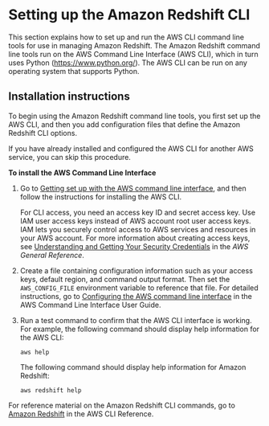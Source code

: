 # Setting up the Amazon Redshift CLI<a name="setting-up-rs-cli"></a>

This section explains how to set up and run the AWS CLI command line tools for use in managing Amazon Redshift\. The Amazon Redshift command line tools run on the AWS Command Line Interface \(AWS CLI\), which in turn uses Python \([https://www\.python\.org/](https://www.python.org)\)\. The AWS CLI can be run on any operating system that supports Python\.

## Installation instructions<a name="setting-up.installing-the-tools"></a>

To begin using the Amazon Redshift command line tools, you first set up the AWS CLI, and then you add configuration files that define the Amazon Redshift CLI options\.

If you have already installed and configured the AWS CLI for another AWS service, you can skip this procedure\.

**To install the AWS Command Line Interface**

1. Go to [Getting set up with the AWS command line interface](https://docs.aws.amazon.com/cli/latest/userguide/cli-chap-getting-set-up.html), and then follow the instructions for installing the AWS CLI\.

   For CLI access, you need an access key ID and secret access key\. Use IAM user access keys instead of AWS account root user access keys\. IAM lets you securely control access to AWS services and resources in your AWS account\. For more information about creating access keys, see [Understanding and Getting Your Security Credentials](https://docs.aws.amazon.com/general/latest/gr/aws-sec-cred-types.html) in the *AWS General Reference*\.

1. Create a file containing configuration information such as your access keys, default region, and command output format\. Then set the `AWS_CONFIG_FILE` environment variable to reference that file\. For detailed instructions, go to [Configuring the AWS command line interface](https://docs.aws.amazon.com/cli/latest/userguide/cli-chap-getting-started.html) in the AWS Command Line Interface User Guide\.

1. Run a test command to confirm that the AWS CLI interface is working\. For example, the following command should display help information for the AWS CLI:

   ```
   aws help
   ```

   The following command should display help information for Amazon Redshift:

   ```
   aws redshift help
   ```

For reference material on the Amazon Redshift CLI commands, go to [Amazon Redshift](https://docs.aws.amazon.com/cli/latest/reference/redshift/index.html) in the AWS CLI Reference\.